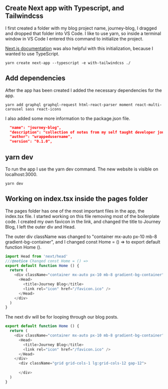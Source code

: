 ## Create Next app with Typescript, and Tailwindcss
I first created a folder with my blog project name, journey-blog, I dragged and dropped that folder into VS Code. 
I like to use yarn, so inside a terminal window in VS Code I entered this command to initialize the project.

[Next.js documentation](https://nextjs.org/docs/getting-started) was also helpful with this initialization, because I wanted to use 
TypeScript.

```Shell
yarn create next-app --typescript -e with-tailwindcss ./
```
## Add dependencies
After the app has been created I added the necessary dependencies for the app.

```Shell
yarn add graphql graphql-request html-react-parser moment react-multi-carousel sass react-icons
```
I also added some more information to the package.json file.

```json
  "name": "journey-blog",
  "description": "collection of notes from my self taught developer journey.",
  "author": "wrappedusername",
  "version": "0.1.0",
```
## yarn dev
To run the app I use the yarn dev command. The new website is visible on localhost:3000. 
```Shell
yarn dev
```
## Working on index.tsx inside the pages folder
The pages folder has one of the most important files in the app, the index.tsx file. I started working on this file removing
most of the boilerplate code. I created my own favicon in the link, and changed the title to Journey Blog, I left the outer div and Head.

The outer div className was changed to "container mx-auto px-10 mb-8 gradient-bg-container", and I changed const Home = () =>
to export default function Home ().
```JavaScript
import Head from 'next/head'
///@notice Changed const Home = () =>
export default function Home () {
  return (
    <div className="container mx-auto px-10 mb-8 gradient-bg-container">
      <Head>
        <title>Journey Blog</title>
        <link rel="icon" href="/favicon.ico" />
      </Head>
    </div>
  )
}
```

The next div will be for looping through our blog posts.
              
```JavaScript
export default function Home () {
  return (
    <div className="container mx-auto px-10 mb-8 gradient-bg-container">
      <Head>
        <title>Journey Blog</title>
        <link rel="icon" href="/favicon.ico" />
      </Head>
    </div>
      <div className="grid grid-cols-1 lg:grid-cols-12 gap-12"> 
  
      </div>
  )
}               
```
              
              
